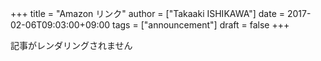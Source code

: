 +++
title = "Amazon リンク"
author = ["Takaaki ISHIKAWA"]
date = 2017-02-06T09:03:00+09:00
tags = ["announcement"]
draft = false
+++

記事がレンダリングされません
